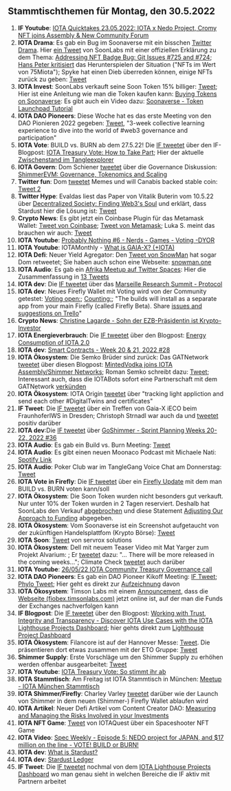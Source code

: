 ## Stammtischthemen für Montag, den 30.5.2022

1. **IF Youtube**: [IOTA Quicktakes 23.05.2022: IOTA x Nedo Project, Cromy NFT joins Assembly & New Community Forum](https://www.youtube.com/watch?v=FHjkLRXlidc<)
2. **IOTA Drama**: Es gab ein Bug im Soonaverse mit ein bisschen [Twitter Drama](https://twitter.com/MeowtaNFT/status/1528793550242033664?s=20&t=iXZkBi3YlfzySL6wWF9kZw). Hier [ein Tweet](https://twitter.com/soon_labs/status/1528938231089094657?s=20&t=iXZkBi3YlfzySL6wWF9kZw) von SoonLabs mit einer offiziellen Erklärung zu dem Thema: [Addressing NFT Badge Bug: Git Issues #725 and #724](https://docs.google.com/document/d/1YkPa-bmZbeChuxcYKLKEkRAJum-DLoV_jArKW62Tu9o/edit); [Hans Peter kritisiert](https://twitter.com/HansTechniq/status/1529018811747287042?s=20&t=37xLnltMu_VdmWdp1rYveA) das Herunterspielen der Situation ("NFTs im Wert von 75Miota"); Spyke hat einen Dieb überreden können, einige NFTs zurück zu geben: [Tweet](https://twitter.com/SpykeIota/status/1529470930254278657?s=20&t=7Tlq9qnyHwk7Avac2BDd_w)
3. **IOTA Invest**: SoonLabs verkauft seine Soon Token 15% billiger: [Tweet](https://twitter.com/soon_labs/status/1528966613235421184?s=20&t=iXZkBi3YlfzySL6wWF9kZw); Hier ist eine Anleitung wie man die Token kaufen kann: [Buying Tokens on Soonaverse](https://docs.soonaverse.com/en/token-launchpad/buying-tokens): Es gibt auch ein Video dazu: [Soonaverse - Token Launchpad Tutorial](https://www.youtube.com/watch?v=pj6xJqOAaT0)
4. **IOTA DAO Pioneers**: Diese Woche hat es das erste Meeting von den DAO Pionieren 2022 gegeben: [Tweet](https://twitter.com/iota/status/1528714868353794049?s=20&t=iXZkBi3YlfzySL6wWF9kZw), "3-week collective learning experience to dive into the world of #web3 governance and participation"
5. **IOTA Vote**: BUILD vs. BURN ab dem 27.5.22! Die [IF tweetet](https://twitter.com/iota/status/1529084815408091138?s=20&t=7ZHZsXTje3u2GDtf8NtbSA) über den IF-Blogpost: [IOTA Treasury Vote: How to Take Part](https://blog.iota.org/iota-treasury-vote-how-to-take-part/); Hier der aktuelle [Zwischenstand im Tangleexplorer](https://thetangle.org/vote/c8529ff64ea191b437cd625af8b02fd0173bc94aae380ea4cc3367a651536cba)
6. **IOTA Govern**: Dom Schiener [tweetet](https://twitter.com/DomSchiener/status/1529033630181466119?s=20&t=7ZHZsXTje3u2GDtf8NtbSA) über die Governance Diskussion: [ShimmerEVM: Governance, Tokenomics and Scaling](https://govern.iota.org/t/discussion-shimmerevm-governance-tokenomics-and-scaling/1301)
7. **Twitter fun**: Dom [tweetet](https://twitter.com/DomSchiener/status/1529049585548681216?s=20&t=vmYLZbu4ab_SzlHyi0JmAA) Memes und will Canabis backed stable coin: [Tweet 2](https://twitter.com/DomSchiener/status/1529166895491993601?s=20&t=44ZwuNuqV_SpV64t91uBCQ)
8. **Twitter Hype**: Evaldas liest das Paper von Vitalik Buterin vom 10.5.22 über [Decentralized Society: Finding Web3's Soul](https://papers.ssrn.com/sol3/papers.cfm?abstract_id=4105763) und erklärt, dass Stardust hier die Lösung ist: [Tweet](https://twitter.com/lunfardo314/status/1529175613751402496?s=20&t=vmYLZbu4ab_SzlHyi0JmAA)
9. **Crypto News**: Es gibt jetzt ein Coinbase Plugin für das Metamask Wallet: [Tweet von Coinbase](https://twitter.com/coinbase/status/1529131146625224707?s=20&t=44ZwuNuqV_SpV64t91uBCQ); [Tweet von Metamask](https://twitter.com/MetaMask/status/1529173679099158528?s=20&t=pa7CU--_pE4fxolhedAG4Q); Luka S. meint das brauchen wir auch: [Tweet](https://twitter.com/lukastanisic99/status/1529181909246529547?s=20&t=pa7CU--_pE4fxolhedAG4Q)
10. **IOTA Youtube**: [Probably Nothing #6 - Nerds - Games - Voting -DYOR](https://www.youtube.com/watch?v=c9oxKB2KR60)
11. **IOTA Youtube**: IOTAMonthly - [What is GAIA-X? (+IOTA)](https://www.youtube.com/watch?v=Uvh26oeS17I)
12. **IOTA Defi**: Neuer Yield Agregator: Den [Tweet von SnowMan](https://twitter.com/SnowMan_Finance/status/1529021606483271680?s=20&t=vmYLZbu4ab_SzlHyi0JmAA) hat sogar Dom retweetet; Sie haben auch schon eine Webseite: [snowman.one](https://www.snowman.one/)
13. **IOTA Audio**: Es gab ein [Afrika Meetup auf Twitter Spaces](https://twitter.com/IotaNigeria/status/1525563185461329920?s=20&t=pa7CU--_pE4fxolhedAG4Q): Hier die Zusammenfassung in [13 Tweets](https://twitter.com/IotaNigeria/status/1529168445203435520?s=20&t=pa7CU--_pE4fxolhedAG4Q)
14. **IOTA dev**: Die [IF tweetet](https://twitter.com/iota/status/1529145203873001474?s=20&t=pa7CU--_pE4fxolhedAG4Q) über das [Marseille Research Summit - Protocol](https://github.com/iotaledger/research-updates/discussions/35)
15. **IOTA dev**: Neues Firefly Wallet mit Voting wird von der Community getestet: [Voting open:](https://github.com/iotaledger/firefly/actions/runs/2379346609); [Counting:](https://github.com/iotaledger/firefly/actions/runs/2379347418); "The builds will install as a separate app from your main Firefly (called Firefly Beta). Share [issues and suggestions on Trello](https://trello.com/invite/b/t4hdVF1z/ca479a66e9e1b592b5ca6d65298bfd4a/firefly-voting-alpha-testing)"
16. **Crypto News**: [Christine Lagarde - Sohn der EZB-Präsidentin ist Krypto-Investor](https://www.btc-echo.de/schlagzeilen/christine-lagarde-sohn-der-ezb-praesidentin-ist-krypto-investor-143979/)
17. **IOTA Energieverbrauch**: Die [IF tweetet](https://twitter.com/iota/status/1529386806160068609?s=20&t=BTBx7lL7318pSb0tjsF8uA) über den Blogpost: [Energy Consumption of IOTA 2.0](https://blog.iota.org/energy-consumption-of-iota-2-0/)
18. **IOTA dev**: [Smart Contracts - Week 20 & 21, 2022 #28](https://github.com/iotaledger/engineering-updates/discussions/28)
19. **IOTA Ökosystem**: Die Semko Brüder sind zurück: Das GATNetwork [tweetet](https://twitter.com/gat_network/status/1529460028926828544?s=20&t=bBpKcJap-Q1Go7Ck4lCufA) über diesen Blogpost: [MintedVodka joins IOTA Assembly/Shimmer Networks](https://medium.com/gat-network/mintedvodka-joins-iota-assembly-shimmer-networks-8e77ffb92378); Roman Semko schreibt dazu: [Tweet](https://twitter.com/romansemko/status/1529461217475145728?s=20&t=7Tlq9qnyHwk7Avac2BDd_w); Interessant auch, dass die IOTABots sofort eine Partnerschaft mit dem GATNetwork [verkünden](https://twitter.com/iotabots/status/1530059976798097410?s=20&t=Wpo9NZI-3pvg00FJyjv8CA)
20. **IOTA Ökosystem**: IOTA Origin [tweetet](https://twitter.com/origin_iota/status/1529446923974889474?s=20&t=sC6RSAdxOwZke5ZbWqezfQ) über "tracking light appliction and send each other #DigitalTwins and certificates"
21. **IF Tweet**: Die [IF tweetet](https://twitter.com/iota/status/1529468090634883078?s=20&t=tQQ8cXMVKpSV-oYMjXtakg) über ein Treffen von Gaia-X iECO beim FraunhoferIWS in Dresden; Christoph Strnadl war auch da und [tweetet](https://twitter.com/archimate/status/1529507028036730883?s=20&t=7Tlq9qnyHwk7Avac2BDd_w) positiv darüber
22. **IOTA dev**:Die [IF tweetet](https://twitter.com/iota/status/1529552888124538881?s=20&t=-e4FoCpnSulL4qsAda-d5g) über [GoShimmer - Sprint Planning Weeks 20-22, 2022 #36](https://twitter.com/iota/status/1529552888124538881?t=mnymEwBWza8-JjaB51QKqA&s=19)
23. **IOTA Audio**: Es gab ein Build vs. Burn Meeting: [Tweet](https://twitter.com/gregmart/status/1529600872132808706?s=20&t=Moeg3ZB9FtnSqcqc9gW5VA)
24. **IOTA Audio**: Es gibt einen neuen Moonaco Podcast mit Michaele Nati: [Spotify Link](https://open.spotify.com/episode/4poAh4QC4ewc2Pfy5F3p7q?si=uk4vhRaXTy-XSaAKgZs74w&nd=1)
25. **IOTA Audio**: Poker Club war im TangleGang Voice Chat am Donnerstag: [Tweet](https://twitter.com/GangTangleTalk/status/1529818572939177985?s=20&t=mmR69y5oUsIK0x2L1d-x5w)
26. **IOTA Vote in Firefly**: Die [IF tweetet](https://twitter.com/iota/status/1529850343353466885?s=20&t=0GXBwzzo8JAgV_cYuzObyw) über ein [Firefly Update](https://firefly.iota.org/) mit dem man BUILD vs. BURN voten kann/soll
27. **IOTA Ökosystem**: Die Soon Token wurden nicht besonders gut verkauft. Nur unter 10% der Token wurden in 2 Tagen reserviert. Deshalb hat SoonLabs den Verkauf [abgebrochen](https://twitter.com/soon_labs/status/1529918430928785408?s=20&t=Wpo9NZI-3pvg00FJyjv8CA) und diese Statement [Adjusting Our Approach to Funding](https://soonlabs.medium.com/adjusting-our-approach-to-funding-b6a7bc588518) abgegeben.
28. **IOTA Ökosystem**: Vom Soonaverse ist ein Screenshot aufgetaucht von der zukünftigen Handelsplattfom (Krypto Börse): [Tweet](https://twitter.com/IotaPoet/status/1529554945753681923?s=20&t=bBpKcJap-Q1Go7Ck4lCufA) 
29. **IOTA Soon**: [Tweet](https://twitter.com/servrox/status/1529524557509496836?s=20&t=7Tlq9qnyHwk7Avac2BDd_w) von servrox solutions
30. **IOTA Ökosystem**: Dell mit neuem Teaser Video mit Mat Yarger zum Projekt Alvarium: [](https://www.dell.com/en-us/dt/video-collateral/project-alvarium-tracks-carbon-footprint-with-edge-solutions.htm); Er [tweetet](https://twitter.com/Mat_Yarger/status/1529930232567894016?s=20&t=Wpo9NZI-3pvg00FJyjv8CA) dazu: "... There will be more released in the coming weeks..."; Climate Check [tweetet](https://twitter.com/ClimateCHECK/status/1530513719842721797?s=20&t=hoZm8szwCaHUTkSw2R0JJA) auch darüber
31. **IOTA Youtube**: [26/05/22 IOTA Community Treasury Governance call](https://www.youtube.com/watch?v=51WGxsX5pI4)
32. **IOTA DAO Pioneers**: Es gab ein DAO Pioneer Kikoff Meeting: [IF Tweet](https://twitter.com/iota/status/1529809589373489152?s=20&t=Wpo9NZI-3pvg00FJyjv8CA); [Phylo Tweet](https://twitter.com/PhyloIota/status/1529831964433272832?s=20&t=Wpo9NZI-3pvg00FJyjv8CA); Hier geht es direkt zur [Aufzeichnung](https://twitter.com/PhyloIota/status/1529841222734340097?s=20&t=UjK-Q8M2OmODwLJK75xC0A) davon
33. **IOTA Ökosystem**: Timson Labs mit einem [Announcement](https://twitter.com/TimsonLabs/status/1529944058776256512?s=20&t=meG3tIJHUv4PXr7aFY3o0Q), dass die [Webseite (fiobex.timsonlabs.com)](https://fiobex.timsonlabs.com/) jetzt online ist, auf der man die Funds der Exchanges nachverfolgen kann
34. **IF Blogpost**: Die [IF tweetet](https://twitter.com/iota/status/1530156879762030593?s=20&t=UjK-Q8M2OmODwLJK75xC0A) über den Blogpost: [Working with Trust, Integrity and Transparency - Discover IOTA Use Cases with the IOTA Lighthouse Projects Dashboard](https://blog.iota.org/working-with-trust-integrity-and-transparency/); hier gehts direkt zum [Lighthouse Project Dashboard](https://www.iota.org/solutions/lighthouse)
35. **IOTA Ökosystem**: Filancore ist auf der Hannover Messe: [Tweet](https://twitter.com/FilancoreGmbH/status/1530119266888036352?s=20&t=UjK-Q8M2OmODwLJK75xC0A). Die präsentieren dort etwas zusammen mit der ETO Gruppe: [Tweet](https://twitter.com/EtoGruppe/status/1530114505145032704?s=20&t=UjK-Q8M2OmODwLJK75xC0A)
36. **Shimmer Supply**: Erste Vorschläge um den Shimmer Supply zu erhöhen werden offenbar ausgearbeitet: [Tweet](https://twitter.com/z_m_b/status/1530291266638036992?s=20&t=xFzNglaZ6p_BWyzQmGMUbw)
37. **IOTA Youtube**: [IOTA Treasury Vote: So stimmt ihr ab](https://www.youtube.com/watch?v=on65FCYizgg)
38. **IOTA Stammtisch**: Am Freitag ist IOTA Stammtisch in München: [Meetup - IOTA München Stammtisch](https://www.meetup.com/de-DE/IOTA-Muc/events/rjcftsydcjbfb/)
39. **IOTA Shimmer/Firefly**: Charley Varley [tweetet](https://twitter.com/c_varley/status/1530159693393539073?s=20&t=xFzNglaZ6p_BWyzQmGMUbw) darüber wie der Launch von Shimmer in dem neuen (Shimmer-) Firefly Wallet ablaufen wird
40. **IOTA Artikel**: Neuer Defi Artikel vom Content Creator DAO: [Measuring and Managing the Risks Involved in your Investments](https://medium.com/@iotacontentcreators/measuring-and-managing-the-risks-involved-in-your-investments-d157a2edd77e)
41. **IOTA NFT Game**: [Tweet](https://twitter.com/IotaQuest/status/1529491651810496513?s=20&t=wo7yndlCSO28kJg1Bzuauw) von IOTAQuest über ein Spaceshooter NFT Game
42. **IOTA Video**: [Spec Weekly - Episode 5: NEDO project for JAPAN, and $17 million on the line - VOTE! BUILD or BURN!](https://www.youtube.com/watch?v=JCiPgBv1n1s&t=132s)
43. **IOTA dev**: [What is Stardust?](https://github.com/iotaledger/chrysalis-docs/blob/35e189499094b316ffc85a01e02cff736e3adf1f/docs/introduction/what_is_stardust.md)
44. **IOTA dev**: [Stardust Ledger](https://github.com/iotaledger/chrysalis-docs/blob/35e189499094b316ffc85a01e02cff736e3adf1f/docs/protocol/stardust_ledger.md)
45. **IF Tweet**: Die [IF tweetet](https://twitter.com/iota/status/1530504173782982656?s=20&t=hoZm8szwCaHUTkSw2R0JJA) nochmal von dem [IOTA Lighthouse Projects Dashboard](https://www.iota.org/solutions/lighthouse) wo man genau sieht in welchen Bereiche die IF aktiv mit Partnern arbeitet


